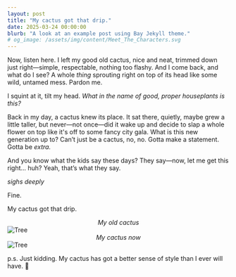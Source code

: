```yaml
---
layout: post
title: "My cactus got that drip."
date: 2025-03-24 00:00:00
blurb: "A look at an example post using Bay Jekyll theme."
# og_image: /assets/img/content/Meet_The_Characters.svg
---
```


Now, listen here. I left my good old cactus, nice and neat, trimmed down just right—simple, respectable, nothing too flashy. And I come back, and what do I see? A whole <i>thing</i> sprouting right on top of its head like some wild, untamed mess. Pardon me.

I squint at it, tilt my head. <i>What in the name of good, proper houseplants is this?</i>

Back in my day, a cactus knew its place. It sat there, quietly, maybe grew a little taller, but never—not once—did it wake up and decide to slap a whole flower on top like it's off to some fancy city gala. What is this new generation up to? Can’t just be a cactus, no, no. Gotta make a statement. Gotta be <i>extra.</i>

And you know what the kids say these days? They say—now, let me get this right... huh? Yeah, that’s what they say.

<i>sighs deeply</i>

Fine.

My cactus got that drip.

<center><i> My old cactus </i></center>
<img src="{{ "/assets/img/old_cactus.jpeg" | absolute_url }}" alt="Tree" class="post-pic"/>

<center><i>My cactus now </i></center>
<img src="{{ "/assets/img/new_cactus.jpeg" | absolute_url }}" alt="Tree" class="post-pic"/>

p.s. Just kidding. My cactus has got a better sense of style than I ever will have. 🌵
